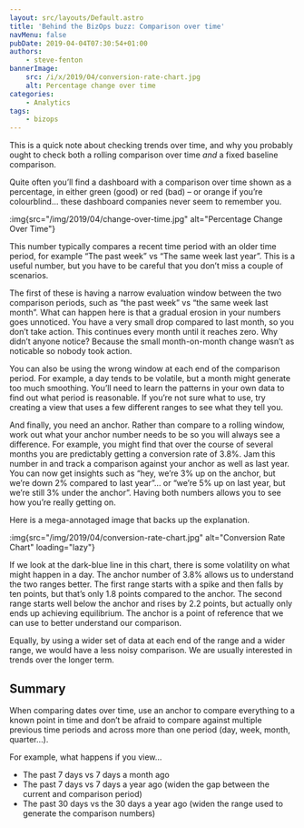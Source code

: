 ```yaml
---
layout: src/layouts/Default.astro
title: 'Behind the BizOps buzz: Comparison over time'
navMenu: false
pubDate: 2019-04-04T07:30:54+01:00
authors:
    - steve-fenton
bannerImage:
    src: /i/x/2019/04/conversion-rate-chart.jpg
    alt: Percentage change over time
categories:
    - Analytics
tags:
    - bizops
---
```


This is a quick note about checking trends over time, and why you probably ought to check both a rolling comparison over time *and* a fixed baseline comparison.

Quite often you’ll find a dashboard with a comparison over time shown as a percentage, in either green (good) or red (bad) – or orange if you’re colourblind… these dashboard companies never seem to remember you.

:img{src="/img/2019/04/change-over-time.jpg" alt="Percentage Change Over Time"}

This number typically compares a recent time period with an older time period, for example “The past week” vs “The same week last year”. This is a useful number, but you have to be careful that you don’t miss a couple of scenarios.

The first of these is having a narrow evaluation window between the two comparison periods, such as “the past week” vs “the same week last month”. What can happen here is that a gradual erosion in your numbers goes unnoticed. You have a very small drop compared to last month, so you don’t take action. This continues every month until it reaches zero. Why didn’t anyone notice? Because the small month-on-month change wasn’t as noticable so nobody took action.

You can also be using the wrong window at each end of the comparison period. For example, a day tends to be volatile, but a month might generate too much smoothing. You’ll need to learn the patterns in your own data to find out what period is reasonable. If you’re not sure what to use, try creating a view that uses a few different ranges to see what they tell you.

And finally, you need an anchor. Rather than compare to a rolling window, work out what your anchor number needs to be so you will always see a difference. For example, you might find that over the course of several months you are predictably getting a conversion rate of 3.8%. Jam this number in and track a comparison against your anchor as well as last year. You can now get insights such as “hey, we’re 3% up on the anchor, but we’re down 2% compared to last year”… or “we’re 5% up on last year, but we’re still 3% under the anchor”. Having both numbers allows you to see how you’re really getting on.

Here is a mega-annotaged image that backs up the explanation.

:img{src="/img/2019/04/conversion-rate-chart.jpg" alt="Conversion Rate Chart" loading="lazy"}

If we look at the dark-blue line in this chart, there is some volatility on what might happen in a day. The anchor number of 3.8% allows us to understand the two ranges better. The first range starts with a spike and then falls by ten points, but that’s only 1.8 points compared to the anchor. The second range starts well below the anchor and rises by 2.2 points, but actually only ends up achieving equilibrium. The anchor is a point of reference that we can use to better understand our comparison.

Equally, by using a wider set of data at each end of the range and a wider range, we would have a less noisy comparison. We are usually interested in trends over the longer term.

## Summary

When comparing dates over time, use an anchor to compare everything to a known point in time and don’t be afraid to compare against multiple previous time periods and across more than one period (day, week, month, quarter…).

For example, what happens if you view…

- The past 7 days vs 7 days a month ago
- The past 7 days vs 7 days a year ago (widen the gap between the current and comparison period)
- The past 30 days vs the 30 days a year ago (widen the range used to generate the comparison numbers)
